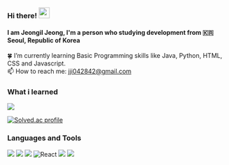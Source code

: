 ### Hi there! <img src="https://raw.githubusercontent.com/MartinHeinz/MartinHeinz/master/wave.gif" width="25px">
#### I am Jeongil Jeong, I'm a person who studying development from :kr: Seoul, Republic of Korea 

:four_leaf_clover: I’m currently learning Basic Programming skills like Java, Python, HTML, CSS and Javascript.<br/>
📫 How to reach me: jji042842@gmail.com <br/>


### What i learned

<a href="https://github.com/12OneTwo12/TIL#readme">
<img src="https://img.shields.io/badge/-Today%20i%20learned-blue"> 

[![Solved.ac profile](http://mazassumnida.wtf/api/mini/generate_badge?boj=jji0428)](https://solved.ac/jji0428)

### Languages and Tools

<p>
<img src="https://img.shields.io/badge/Java-007396?style=flat&logo=OpenJDK&logoColor=white"/>
<img src="https://img.shields.io/badge/JavaScript-323330?style=flat-square&logo=javascript&logoColor=F7DF1E" />
<img src="https://img.shields.io/badge/Python-3766AB?style=flat-square&logo=Python&logoColor=white"/> 
<img alt="React" src="https://img.shields.io/badge/-React-45b8d8?style=flat-square&logo=react&logoColor=white" />
<img src="https://img.shields.io/badge/HTML5-E34F26?&style=flat-square&logo=html5&logoColor=white"/> 
<img src="https://img.shields.io/badge/CSS3-1572B6?style=flat-square&logo=css3&logoColor=white" /> 
</p>
